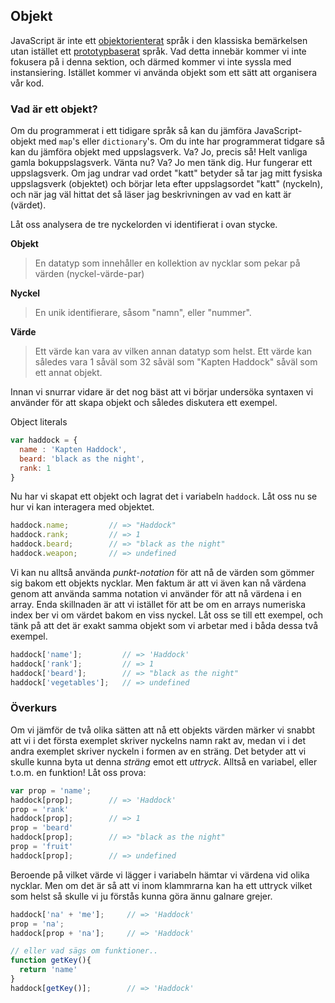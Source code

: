 ## Objekt

JavaScript är inte ett [objektorienterat][0] språk i den klassiska bemärkelsen utan istället ett [prototypbaserat][1] språk. Vad detta innebär kommer vi inte fokusera på i denna sektion, och därmed kommer vi inte syssla med instansiering. Istället kommer vi använda objekt som ett sätt att organisera vår kod.

### Vad är ett objekt?

Om du programmerat i ett tidigare språk så kan du jämföra JavaScript-objekt med `map`'s eller `dictionary`'s. Om du inte har programmerat tidgare så kan du jämföra objekt med uppslagsverk. Va? Jo, precis så! Helt vanliga gamla bokuppslagsverk. Vänta nu? Va? Jo men tänk dig. Hur fungerar ett uppslagsverk. Om jag undrar vad ordet "katt" betyder så tar jag mitt fysiska uppslagsverk (objektet) och börjar leta efter uppslagsordet "katt" (nyckeln), och när jag väl hittat det så läser jag beskrivningen av vad en katt är (värdet).

Låt oss analysera de tre nyckelorden vi identifierat i ovan stycke.

**Objekt**
> En datatyp som innehåller en kollektion av nycklar som pekar på värden (nyckel-värde-par)

**Nyckel**
> En unik identifierare, såsom "namn", eller "nummer".

**Värde**
> Ett värde kan vara av vilken annan datatyp som helst. Ett värde kan således vara 1 såväl som 32 såväl som "Kapten Haddock" såväl som ett annat objekt.

Innan vi snurrar vidare är det nog bäst att vi börjar undersöka syntaxen vi använder för att skapa objekt och således diskutera ett exempel.

Object literals
```javascript
var haddock = {
  name : 'Kapten Haddock',
  beard: 'black as the night',
  rank: 1
}
```
Nu har vi skapat ett objekt och lagrat det i variabeln `haddock`. Låt oss nu se hur vi kan interagera med objektet.

```javascript
haddock.name;         // => "Haddock"
haddock.rank;         // => 1
haddock.beard;        // => "black as the night"
haddock.weapon;       // => undefined
```

Vi kan nu alltså använda _punkt-notation_ för att nå de värden som gömmer sig bakom ett objekts nycklar. Men faktum är att vi även kan nå värdena genom att använda samma notation vi använder för att nå värdena i en array. Enda skillnaden är att vi istället för att be om en arrays numeriska index ber vi om värdet bakom en viss nyckel. Låt oss se till ett exempel, och tänk på att det är exakt samma objekt som vi arbetar med i båda dessa två exempel.
```javascript
haddock['name'];         // => 'Haddock'
haddock['rank'];         // => 1
haddock['beard'];        // => "black as the night"
haddock['vegetables'];   // => undefined
```
### Överkurs

Om vi jämför de två olika sätten att nå ett objekts värden märker vi snabbt att vi i det första exemplet skriver nyckelns namn rakt av, medan vi i det andra exemplet skriver nyckeln i formen av en sträng. Det betyder att vi skulle kunna byta ut denna _sträng_ emot ett _uttryck_. Alltså en variabel, eller t.o.m. en funktion! Låt oss prova:
```javascript
var prop = 'name';
haddock[prop];        // => 'Haddock'
prop = 'rank'
haddock[prop];        // => 1
prop = 'beard'
haddock[prop];        // => "black as the night"
prop = 'fruit'
haddock[prop];        // => undefined
```
Beroende på vilket värde vi lägger i variabeln hämtar vi värdena vid olika nycklar. Men om det är så att vi inom klammrarna kan ha ett uttryck vilket som helst så skulle vi ju förstås kunna göra ännu galnare grejer.
```javascript
haddock['na' + 'me'];     // => 'Haddock'
prop = 'na';
haddock[prop + 'na'];     // => 'Haddock'

// eller vad sägs om funktioner..
function getKey(){
  return 'name'
}
haddock[getKey()];        // => 'Haddock'
```


[0]: http://sv.wikipedia.org/wiki/Objektorienterad_programmering
[1]: http://en.wikipedia.org/wiki/Prototype-based_programming
